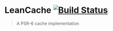 # LeanCache [![Build Status][travis-image]][travis-url]
> A PSR-6 cache implementation

[travis-image]: https://travis-ci.org/lean-stack/cache.svg?branch=master
[travis-url]: https://travis-ci.org/lean-stack/cache

